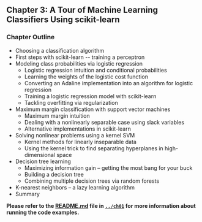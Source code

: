 ##  Chapter 3: A Tour of Machine Learning Classifiers Using scikit-learn

### Chapter Outline

- Choosing a classification algorithm
- First steps with scikit-learn -- training a perceptron
- Modeling class probabilities via logistic regression
  - Logistic regression intuition and conditional probabilities
  - Learning the weights of the logistic cost function
  - Converting an Adaline implementation into an algorithm for logistic regression
  - Training a logistic regression model with scikit-learn
  - Tackling overfitting via regularization
- Maximum margin classification with support vector machines
  - Maximum margin intuition
  - Dealing with a nonlinearly separable case using slack variables
  - Alternative implementations in scikit-learn
- Solving nonlinear problems using a kernel SVM
  - Kernel methods for linearly inseparable data
  - Using the kernel trick to find separating hyperplanes in high-dimensional space 
- Decision tree learning
  - Maximizing information gain – getting the most bang for your buck
  - Building a decision tree
  - Combining multiple decision trees via random forests
- K-nearest neighbors – a lazy learning algorithm
- Summary

**Please refer to the [README.md](../ch01/README.md) file in [`../ch01`](../ch01) for more information about running the code examples.**

